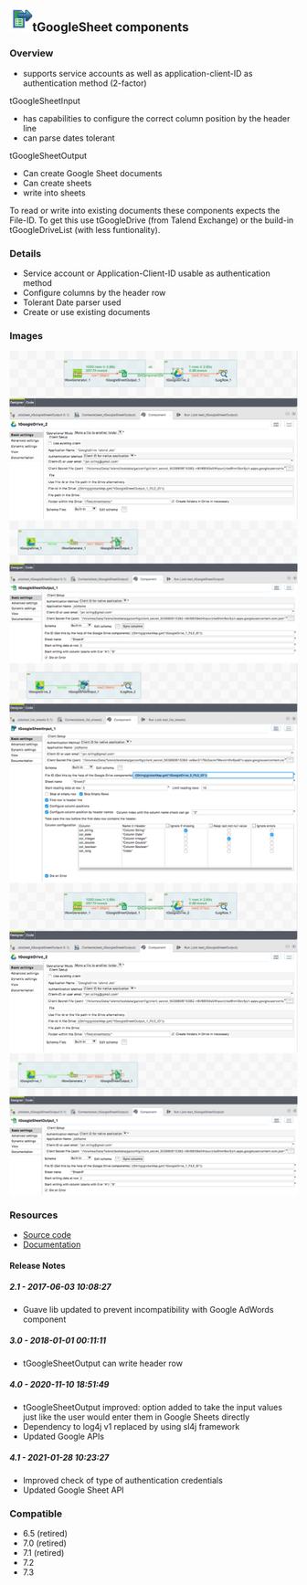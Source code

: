 ## <img src='./logo.jpg' width='40' height='40'>tGoogleSheet components

### Overview
* supports service accounts as well as application-client-ID as authentication method (2-factor)

tGoogleSheetInput
* has capabilities to configure the correct column position by the header line
* can parse dates tolerant

tGoogleSheetOutput
* Can create Google Sheet documents
* Can create sheets
* write into sheets

To read or write into existing documents these components expects the File-ID. To get this use tGoogleDrive (from Talend Exchange) or the build-in tGoogleDriveList (with less funtionality).
### Details
* Service account or Application-Client-ID usable as authentication method
* Configure columns by the header row
* Tolerant Date parser used
* Create or use existing documents
### Images
<a href='./screenshots/v_4.1__12.jpg'><img src='./screenshots/v_4.1__12.jpg' ></a>
<a href='./screenshots/v_4.1__11.jpg'><img src='./screenshots/v_4.1__11.jpg' ></a>
<a href='./screenshots/v_4.1__10.jpg'><img src='./screenshots/v_4.1__10.jpg' ></a>
<a href='./screenshots/v_4.0__9.jpg'><img src='./screenshots/v_4.0__9.jpg' ></a>
<a href='./screenshots/v_4.0__8.jpg'><img src='./screenshots/v_4.0__8.jpg' ></a>


### Resources
 * <a href=https://github.com/jlolling/talendcomp_tGoogleSheet>Source code</a>
 * <a href=https://github.com/jlolling/talendcomp_tGoogleSheet/releases/download/1.0/tGoogleSheet.pdf>Documentation</a>

#### Release Notes

##### 2.1 - 2017-06-03 10:08:27
* Guave lib updated to prevent incompatibility with Google AdWords component
##### 3.0 - 2018-01-01 00:11:11
* tGoogleSheetOutput can write header row
##### 4.0 - 2020-11-10 18:51:49
* tGoogleSheetOutput improved: option added to take the input values just like the user would enter them in Google Sheets directly
* Dependency to log4j v1 replaced by using sl4j framework
* Updated Google APIs
##### 4.1 - 2021-01-28 10:23:27
* Improved check of type of authentication credentials
* Updated Google Sheet API
### Compatible
 - 6.5 (retired)
 -  7.0 (retired)
 -  7.1 (retired)
 - 7.2
 - 7.3